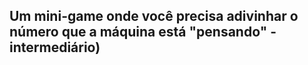 ## Um mini-game onde você precisa adivinhar o número que a máquina está "pensando" - intermediário)
